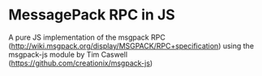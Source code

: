 MessagePack RPC in JS
=====================

A pure JS implementation of the msgpack RPC (http://wiki.msgpack.org/display/MSGPACK/RPC+specification) using the msgpack-js module by Tim Caswell (https://github.com/creationix/msgpack-js)

